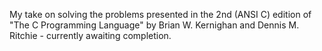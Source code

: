 My take on solving the problems presented in the 2nd (ANSI C) edition of "The C Programming Language" by Brian W. Kernighan and Dennis M. Ritchie - currently awaiting completion.
